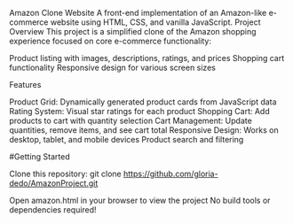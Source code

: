 Amazon Clone Website
A front-end implementation of an Amazon-like e-commerce website using HTML, CSS, and vanilla JavaScript.
Project Overview
This project is a simplified clone of the Amazon shopping experience focused on core e-commerce functionality:

Product listing with images, descriptions, ratings, and prices
Shopping cart functionality
Responsive design for various screen sizes

Features

Product Grid: Dynamically generated product cards from JavaScript data
Rating System: Visual star ratings for each product
Shopping Cart: Add products to cart with quantity selection
Cart Management: Update quantities, remove items, and see cart total
Responsive Design: Works on desktop, tablet, and mobile devices
Product search and filtering

#Getting Started

Clone this repository:
git clone https://github.com/gloria-dedo/AmazonProject.git

Open amazon.html in your browser to view the project
No build tools or dependencies required!

